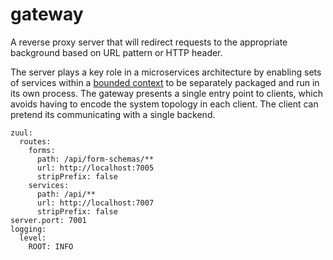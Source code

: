 # gateway

A reverse proxy server that will redirect requests to the appropriate background based on URL pattern or HTTP header.

The server plays a key role in a microservices architecture by enabling sets of services within a [bounded context]() to be separately packaged and run in its own process. The gateway presents a single entry point to clients, which avoids having to encode the system topology in each client. The client can pretend its communicating with a single backend. 

    zuul:
      routes:
        forms:
          path: /api/form-schemas/**
          url: http://localhost:7005
          stripPrefix: false
        services:
          path: /api/**
          url: http://localhost:7007
          stripPrefix: false
    server.port: 7001
    logging:
      level:
        ROOT: INFO
